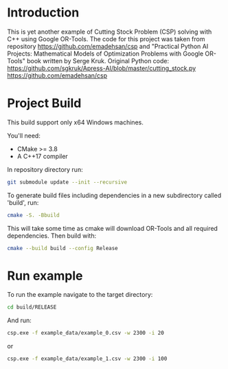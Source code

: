 # Introduction

This is yet another example of Cutting Stock Problem (CSP) solving with C++ using Google OR-Tools.
The code for this project was taken from repository https://github.com/emadehsan/csp and
"Practical Python AI Projects: Mathematical Models of Optimization Problems with Google OR-Tools"
book written by Serge Kruk. 
Original Python code:
https://github.com/sgkruk/Apress-AI/blob/master/cutting_stock.py
https://github.com/emadehsan/csp

# Project Build

This build support only x64 Windows machines.

You'll need:

* CMake >= 3.8
* A C++17 compiler

In repository directory run:

```sh
git submodule update --init --recursive
```

To generate build files including dependencies in a new
subdirectory called 'build', run:

```sh
cmake -S. -Bbuild
```
This will take some time as cmake will download OR-Tools and all required dependencies.
Then build with:

```sh
cmake --build build --config Release
```

# Run example

To run the example navigate to the target directory:

```sh
cd build/RELEASE
```

And run:

```sh
csp.exe -f example_data/example_0.csv -w 2300 -i 20
```

or 

```sh
csp.exe -f example_data/example_1.csv -w 2300 -i 100
```
